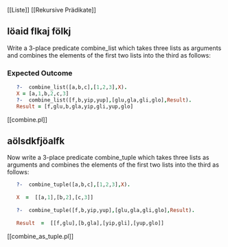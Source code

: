  [[Liste]]
 [[Rekursive Prädikate]]
## löaid flkaj fölkj
Write a 3-place predicate combine_list which takes three lists as arguments and combines the elements of the first two lists into the third as follows:
### Expected Outcome
```Prolog
   ?-  combine_list([a,b,c],[1,2,3],X).  
   X = [a,1,b,2,c,3]  
   ?-  combine_list([f,b,yip,yup],[glu,gla,gli,glo],Result).  
   Result = [f,glu,b,gla,yip,gli,yup,glo]
```

[[combine.pl]]

## aölsdkfjöalfk
Now write a 3-place predicate combine_tuple which takes three lists as arguments and combines the elements of the first two lists into the third as follows:

```Prolog
   ?-  combine_tuple([a,b,c],[1,2,3],X).  
     
   X  =  [[a,1],[b,2],[c,3]]  
     
   ?-  combine_tuple([f,b,yip,yup],[glu,gla,gli,glo],Result).  
     
   Result  =  [[f,glu],[b,gla],[yip,gli],[yup,glo]]
```

[[combine_as_tuple.pl]]

